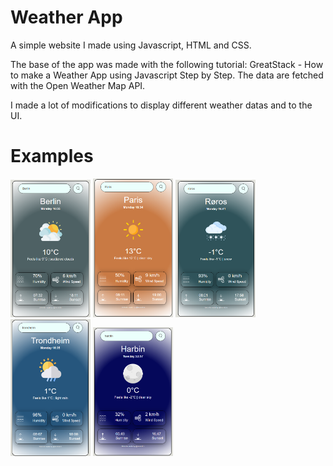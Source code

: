 # Weather App

A simple website I made using Javascript, HTML and CSS.

The base of the app was made with the following tutorial: GreatStack - How to make a Weather App using Javascript Step by Step. The data are fetched with the Open Weather Map API.

I made a lot of modifications to display different weather datas and to the UI.

# Examples

<img src="assets/images/berlin.png" width="128"/>
<img src="assets/images/paris.png" width="128"/>
<img src="assets/images/raros.png" width="128"/>
<img src="assets/images/trondheim.png" width="128"/>
<img src="assets/images/harbin.png" width="128"/>


